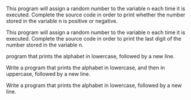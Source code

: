 This program will assign a random number to the variable n each time it is executed. Complete the source code in order to print whether the number stored in the variable n is positive or negative.

This program will assign a random number to the variable n each time it is executed. Complete the source code in order to print the last digit of the number stored in the variable n.

 program that prints the alphabet in lowercase, followed by a new line.

Write a program that prints the alphabet in lowercase, and then in uppercase, followed by a new line.

Write a program that prints the alphabet in lowercase, followed by a new line.

